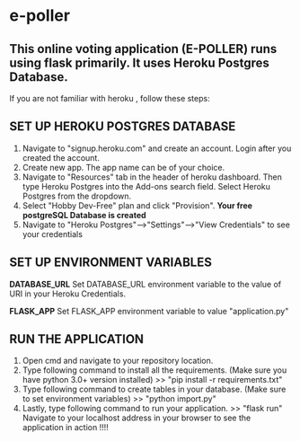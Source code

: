 # e-poller
## This online voting application (E-POLLER) runs using flask primarily. It uses Heroku Postgres Database.

If you are not familiar with heroku , follow these steps:

## SET UP HEROKU POSTGRES DATABASE
1. Navigate to "signup.heroku.com" and create an account. Login after you created the account.
2. Create new app. The app name can be of your choice.
3. Navigate to "Resources" tab in the header of heroku dashboard. Then type Heroku Postgres into the Add-ons search field. Select Heroku Postgres from the dropdown.
4. Select "Hobby Dev-Free" plan and click "Provision".
****Your free postgreSQL Database is created****
5. Navigate to "Heroku Postgres"-->"Settings"-->"View Credentials" to see your credentials


## SET UP ENVIRONMENT VARIABLES

****DATABASE_URL****
Set DATABASE_URL environment variable to the value of URI in your Heroku Credentials.

****FLASK_APP****
Set FLASK_APP environment variable to value "application.py"


## RUN THE APPLICATION
1. Open cmd and navigate to your repository location.
2. Type following command to install all the requirements. (Make sure you have python 3.0+ version installed)
			>> "pip install -r requirements.txt"	
3. Type following command to create tables in your database. (Make sure to set environment variables)
			>> "python import.py"
4. Lastly, type following command to run your application.
			>> "flask run"
Navigate to your localhost address in your browser to see the application in action !!!!

